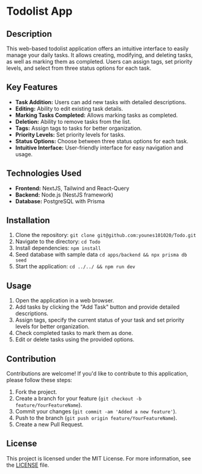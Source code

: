 # Todolist App

## Description

This web-based todolist application offers an intuitive interface to easily manage your daily tasks. It allows creating, modifying, and deleting tasks, as well as marking them as completed. Users can assign tags, set priority levels, and select from three status options for each task.

## Key Features

- **Task Addition:** Users can add new tasks with detailed descriptions.
- **Editing:** Ability to edit existing task details.
- **Marking Tasks Completed:** Allows marking tasks as completed.
- **Deletion:** Ability to remove tasks from the list.
- **Tags:** Assign tags to tasks for better organization.
- **Priority Levels:** Set priority levels for tasks.
- **Status Options:** Choose between three status options for each task.
- **Intuitive Interface:** User-friendly interface for easy navigation and usage.

## Technologies Used

- **Frontend:** NextJS, Tailwind and React-Query
- **Backend:** Node.js (NestJS framework)
- **Database:** PostgreSQL with Prisma

## Installation

1. Clone the repository: `git clone git@github.com:younes101020/Todo.git`
2. Navigate to the directory: `cd Todo`
3. Install dependencies: `npm install`
4. Seed database with sample data `cd apps/backend && npx prisma db seed`
5. Start the application: `cd ../../ && npm run dev`

## Usage

1. Open the application in a web browser.
2. Add tasks by clicking the "Add Task" button and provide detailed descriptions.
3. Assign tags, specify the current status of your task and set priority levels for better organization.
4. Check completed tasks to mark them as done.
5. Edit or delete tasks using the provided options.

## Contribution

Contributions are welcome! If you'd like to contribute to this application, please follow these steps:

1. Fork the project.
2. Create a branch for your feature (`git checkout -b feature/YourFeatureName`).
3. Commit your changes (`git commit -am 'Added a new feature'`).
4. Push to the branch (`git push origin feature/YourFeatureName`).
5. Create a new Pull Request.

## License

This project is licensed under the MIT License. For more information, see the [LICENSE](LICENSE) file.
